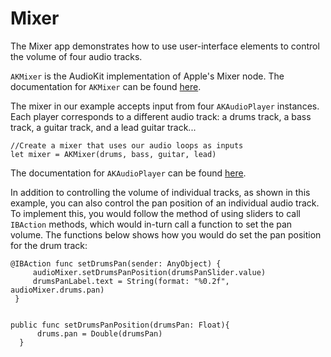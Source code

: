 # Mixer

The Mixer app demonstrates how to use user-interface elements to control the volume of four
audio tracks.

`AKMixer` is the AudioKit implementation of Apple's Mixer node. The documentation for `AKMixer` can 
be found [here](http://audiokit.io/docs/Classes/AKMixer.html). 

The mixer in our example accepts input from four `AKAudioPlayer` instances. Each player corresponds
to a different audio track: a drums track, a bass track, a guitar track, and a lead guitar track... 

```
//Create a mixer that uses our audio loops as inputs
let mixer = AKMixer(drums, bass, guitar, lead)
```

The documentation for `AKAudioPlayer` can be found [here](http://audiokit.io/docs/Classes/AKAudioPlayer.html). 

In addition to controlling the volume of individual tracks, as shown in this example, you can also
control the pan position of an individual audio track. To implement this, you would follow the method
of using sliders to call `IBAction` methods, which would in-turn call a function to set the pan 
volume. The functions below shows how you would do set the pan position for the drum track:

```
@IBAction func setDrumsPan(sender: AnyObject) {
     audioMixer.setDrumsPanPosition(drumsPanSlider.value)
     drumsPanLabel.text = String(format: "%0.2f", audioMixer.drums.pan)
 }


public func setDrumsPanPosition(drumsPan: Float){
      drums.pan = Double(drumsPan)
  }
```

